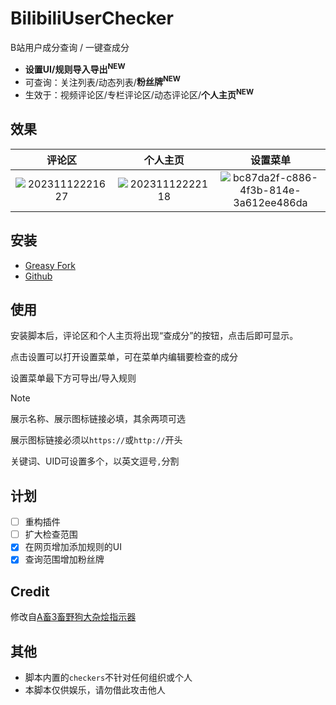 # BilibiliUserChecker

 B站用户成分查询 / 一键查成分

- **设置UI/规则导入导出<sup>NEW</sup>** 
- 可查询：关注列表/动态列表/**粉丝牌<sup>NEW</sup>**
- 生效于：视频评论区/专栏评论区/动态评论区/**个人主页<sup>NEW</sup>**

## 效果

| 评论区                                                                                                                 | 个人主页                                                                                                                | 设置菜单                                                                                                                                      |
|:-------------------------------------------------------------------------------------------------------------------:|:-------------------------------------------------------------------------------------------------------------------:|:-----------------------------------------------------------------------------------------------------------------------------------------:|
| ![20231112221627](https://github.com/klxf/BilibiliUserChecker/assets/31070597/b2061a64-9836-4409-b234-56684470fe10) | ![20231112222118](https://github.com/klxf/BilibiliUserChecker/assets/31070597/563aae10-c04d-452e-b9ab-680b960d2962) | ![bc87da2f-c886-4f3b-814e-3a612ee486da](https://github.com/klxf/BilibiliUserChecker/assets/31070597/bc87da2f-c886-4f3b-814e-3a612ee486da) |

## 安装

- [Greasy Fork](https://greasyfork.org/zh-CN/scripts/479621)
- [Github](https://github.com/klxf/BilibiliUserChecker/raw/main/Checker.user.js)

## 使用

安装脚本后，评论区和个人主页将出现“查成分”的按钮，点击后即可显示。

点击设置可以打开设置菜单，可在菜单内编辑要检查的成分

设置菜单最下方可导出/导入规则

> [!NOTE]
> 展示名称、展示图标链接必填，其余两项可选
> 
> 展示图标链接必须以`https://`或`http://`开头
> 
> 关键词、UID可设置多个，以英文逗号`,`分割

## 计划

- [ ] 重构插件
- [ ] 扩大检查范围
- [x] 在网页增加添加规则的UI
- [x] 查询范围增加粉丝牌

## Credit

修改自[A畜3畜野狗大杂烩指示器](https://greasyfork.org/zh-CN/scripts/451236)

## 其他

- 脚本内置的`checkers`不针对任何组织或个人
- 本脚本仅供娱乐，请勿借此攻击他人
